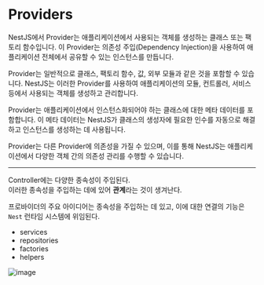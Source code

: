 # Providers

NestJS에서 Provider는 애플리케이션에서 사용되는 객체를 생성하는 클래스 또는 팩토리 함수입니다. 이 Provider는 의존성 주입(Dependency Injection)을 사용하여 애플리케이션 전체에서 공유할 수 있는 인스턴스를 만듭니다.

Provider는 일반적으로 클래스, 팩토리 함수, 값, 외부 모듈과 같은 것을 포함할 수 있습니다. NestJS는 이러한 Provider를 사용하여 애플리케이션의 모듈, 컨트롤러, 서비스 등에서 사용되는 객체를 생성하고 관리합니다.

Provider는 애플리케이션에서 인스턴스화되어야 하는 클래스에 대한 메타 데이터를 포함합니다. 이 메타 데이터는 NestJS가 클래스의 생성자에 필요한 인수를 자동으로 해결하고 인스턴스를 생성하는 데 사용됩니다.

Provider는 다른 Provider에 의존성을 가질 수 있으며, 이를 통해 NestJS는 애플리케이션에서 다양한 객체 간의 의존성 관리를 수행할 수 있습니다.



---

Controller에는 다양한 종속성이 주입된다.  
이러한 종속성을 주입하는 데에 있어 **관계**라는 것이 생겨난다.

프로바이더의 주요 아이디어는 종속성을 주입하는 데 있고, 이에 대한 연결의 기능은 `Nest` 런타임 시스템에 위임된다.

+ services 
+ repositories 
+ factories
+ helpers

![image](https://user-images.githubusercontent.com/78713176/224939950-3c21d3a4-b247-4d89-9a05-a54809fc5365.png)